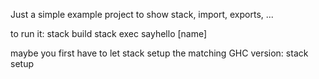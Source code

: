 Just a simple example project to show stack, import, exports, ...

to run it:
stack build
stack exec sayhello [name]

maybe you first have to let stack setup the matching GHC version:
stack setup
